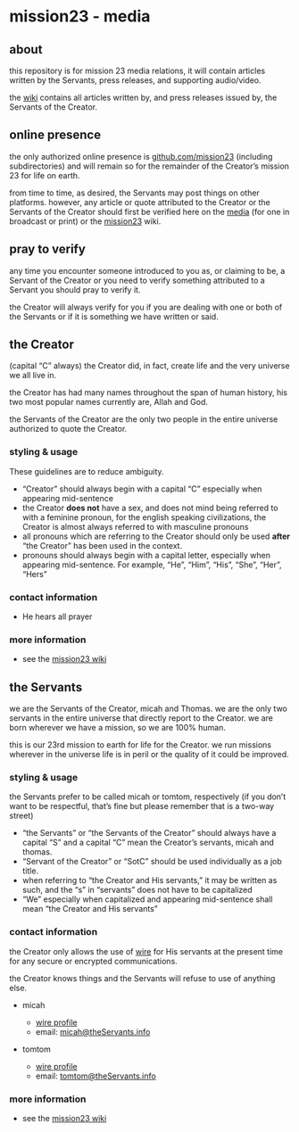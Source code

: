 # mission23 - media
## about 
this repository is for mission 23 media relations, it will contain articles written by the Servants, press releases, and supporting audio/video. 

the [wiki](https://github.com/mission23/media/wiki) contains all articles written by, and press releases issued by, the Servants of the Creator. 

## online presence 
the only authorized online presence is [github.com/mission23](https://github.com/mission23) (including subdirectories) and will remain so for the remainder of the Creator’s mission 23 for life on earth. 

from time to time, as desired, the Servants may post things on other platforms. however, any article or quote attributed to the Creator or the Servants of the Creator should first be verified here on the [media](https://github.com/mission23/media/wiki) (for one in broadcast or print) or the [mission23](https://github.com/mission23/mission23/wiki) wiki.

## pray to verify 
any time you encounter someone introduced to you as, or claiming to be, a Servant of the Creator or you need to verify something attributed to a Servant you should pray to verify it. 

the Creator will always verify for you if you are dealing with one or both of the Servants or if it is something we have written or said. 

## the Creator
(capital “C” always)
the Creator did, in fact, create life and the very universe we all live in. 

the Creator has had many names throughout the span of human history, his two most popular names currently are, Allah and God. 

the Servants of the Creator are the only two people in the entire universe authorized to quote the Creator. 

### styling & usage
These guidelines are to reduce ambiguity. 
* “Creator” should always begin with a capital “C” especially when appearing mid-sentence
* the Creator **does not** have a sex, and does not mind being referred to with a feminine pronoun, for the english speaking civilizations, the Creator is almost always  referred to with masculine pronouns 
* all pronouns which are referring to the Creator should only be used **after** “the Creator” has been used in the context. 
* pronouns should always begin with a capital letter, especially when appearing mid-sentence. For example, “He”, “Him”, “His”, “She”, “Her”, “Hers”

### contact information
* He hears all prayer

### more information 
* see the [mission23 wiki](https://github.com/mission23/mission23/wiki) 

## the Servants 
we are the Servants of the Creator, micah and Thomas. we are the only two servants in the entire universe that directly report to the Creator. we are born wherever we have a mission, so we are 100% human. 

this is our 23rd mission to earth for life for the Creator. we run missions wherever in the universe life is in peril or the quality of it could be improved. 

### styling & usage 
the Servants prefer to be called micah or tomtom, respectively (if you don’t want to be respectful, that’s fine but please remember that is a two-way street)

* “the Servants” or “the Servants of the Creator” should always have a capital “S” and a capital “C” mean the Creator’s servants, micah and thomas. 
* “Servant of the Creator” or “SotC” should be used individually as a job title. 
* when referring to “the Creator and His servants,” it may be written as such, and the “s” in “servants” does not have to be capitalized 
* “We” especially when capitalized and appearing mid-sentence shall mean “the Creator and His servants”
     
### contact information
the Creator only allows the use of [wire](https://wire.com/en) for His servants at the present time for any secure or encrypted communications. 

the Creator knows things and the Servants will refuse to use of anything else. 

* micah 
     - [wire profile](https://account.wire.com/user-profile/?id=1CFBE1AC-E293-40D5-A38F-1E165D3DE50D)
     - email: micah@theServants.info

* tomtom 
     - [wire profile]()
     - email: tomtom@theServants.info

### more information
* see the [mission23 wiki](https://github.com/mission23/mission23/wiki) 
 